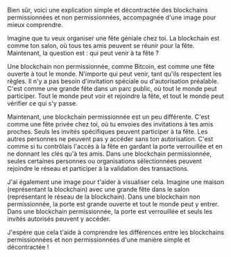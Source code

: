 Bien sûr, voici une explication simple et décontractée des blockchains permissionnées et non permissionnées, accompagnée d'une image pour mieux comprendre.

Imagine que tu veux organiser une fête géniale chez toi. La blockchain est comme ton salon, où tous tes amis peuvent se réunir pour la fête. Maintenant, la question est : qui peut venir à ta fête ?

Une blockchain non permissionnée, comme Bitcoin, est comme une fête ouverte à tout le monde. N'importe qui peut venir, tant qu'ils respectent les règles. Il n'y a pas besoin d'invitation spéciale ou d'autorisation préalable. C'est comme une grande fête dans un parc public, où tout le monde peut participer. Tout le monde peut voir et rejoindre la fête, et tout le monde peut vérifier ce qui s'y passe.

Maintenant, une blockchain permissionnée est un peu différente. C'est comme une fête privée chez toi, où tu envoies des invitations à tes amis proches. Seuls les invités spécifiques peuvent participer à ta fête. Les autres personnes ne peuvent pas y accéder sans ton autorisation. C'est comme si tu contrôlais l'accès à la fête en gardant la porte verrouillée et en ne donnant les clés qu'à tes amis. Dans une blockchain permissionnée, seules certaines personnes ou organisations sélectionnées peuvent rejoindre le réseau et participer à la validation des transactions.

J'ai également une image pour t'aider à visualiser cela. Imagine une maison (représentant la blockchain) avec une grande fête dans le salon (représentant le réseau de la blockchain). Dans une blockchain non permissionnée, la porte est grande ouverte et tout le monde peut y entrer. Dans une blockchain permissionnée, la porte est verrouillée et seuls les invités autorisés peuvent y accéder.

J'espère que cela t'aide à comprendre les différences entre les blockchains permissionnées et non permissionnées d'une manière simple et décontractée !